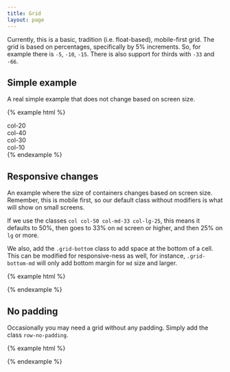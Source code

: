 ```yaml
---
title: Grid
layout: page
---
```


Currently, this is a basic, tradition (i.e. float-based), mobile-first grid. The grid is based on percentages, specifically by 5% increments. So, for example there is `-5`, `-10`, `-15`. There is also support for thirds with `-33` and `-66`.

## Simple example

A real simple example that does not change based on screen size.

{% example html %}

<div class="row">
  <div class="col col-20">
    <div class="example-fill">col-20</div>
  </div>
  <div class="col col-40">
    <div class="example-fill">col-40</div>
  </div>
  <div class="col col-30">
    <div class="example-fill">col-30</div>
  </div>
  <div class="col col-10">
    <div class="example-fill">col-10</div>
  </div>
</div>
{% endexample %}

## Responsive changes

An example where the size of containers changes based on screen size. Remember, this is mobile first, so our default class without modifiers is what will show on small screens.

If we use the classes `col col-50 col-md-33 col-lg-25`, this means it defaults to 50%, then goes to 33% on `md` screen or higher, and then 25% on `lg` or more.

We also, add the `.grid-bottom` class to add space at the bottom of a cell. This can be modified for responsive-ness as well, for instance, `.grid-bottom-md` will only add bottom margin for `md` size and larger.

{% example html %}

<div class="row">
  <div class="col col-50 col-md-33 col-lg-25 grid-bottom">
    <div class="example-fill"></div>
  </div>

  <div class="col col-50 col-md-33 col-lg-25 grid-bottom">
    <div class="example-fill"></div>
  </div>

  <div class="col col-50 col-md-33 col-lg-25 grid-bottom">
    <div class="example-fill"></div>
  </div>

  <div class="col col-50 col-md-33 col-lg-25 grid-bottom">
    <div class="example-fill"></div>
  </div>

  <div class="col col-50 col-md-33 col-lg-25 grid-bottom">
    <div class="example-fill"></div>
  </div>
</div>
{% endexample %}

## No padding

Occasionally you may need a grid without any padding. Simply add the class `row-no-padding`.

{% example html %}

<div class="row row-no-padding">
  <div class="col col-100 col-md-50">
    <div class="example-fill"></div>
  </div>
  
  <div class="col col-100 col-md-50">
    <div class="example-fill"></div>
  </div>
  
  <div class="col col-100 col-md-50">
    <div class="example-fill"></div>
  </div>
  
  <div class="col col-100 col-md-50">
    <div class="example-fill"></div>
  </div>
</div>
{% endexample %}
